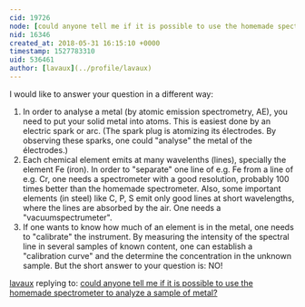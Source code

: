 ```yaml
---
cid: 19726
node: [could anyone tell me if it is possible to use the homemade spectrometer to analyze a sample of metal?](../notes/gabrielxp46/05-14-2018/could-anyone-tell-me-if-it-is-possible-to-use-the-homemade-spectrometer-to-analyze-a-sample-of-metal)
nid: 16346
created_at: 2018-05-31 16:15:10 +0000
timestamp: 1527783310
uid: 536461
author: [lavaux](../profile/lavaux)
---
```


I would like to answer your question in a different way: 
1. In order to analyse a metal (by atomic emission spectrometry, AE), you need to put your solid metal into atoms. This is easiest done by an electric spark or arc. (The spark plug is atomizing its électrodes. By observing these sparks, one could "analyse" the metal of the électrodes.)
2. Each chemical element emits at many wavelenths (lines), specially the element Fe (iron). In order to "separate" one line of e.g. Fe from a line of e.g. Cr, one needs a spectrometer with a good resolution, probably 100 times better than the homemade spectrometer. Also, some important elements (in steel) like C, P, S emit only good lines at short wavelengths, where the lines are absorbed by the air. One needs a "vacuumspectrumeter".
3. If one wants to know how much of an element is in the metal, one needs to "calibrate" the instrument. By measuring the intensity of the spectral line in several samples of known content, one can establish a "calibration curve" and the determine the concentration in the unknown sample.
But the short answer to your question is: NO!


[lavaux](../profile/lavaux) replying to: [could anyone tell me if it is possible to use the homemade spectrometer to analyze a sample of metal?](../notes/gabrielxp46/05-14-2018/could-anyone-tell-me-if-it-is-possible-to-use-the-homemade-spectrometer-to-analyze-a-sample-of-metal)

